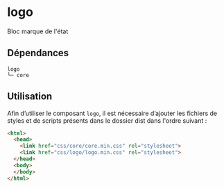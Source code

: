 # logo

Bloc marque de l'état

## Dépendances
```shell
logo
└─ core
```

## Utilisation
Afin d’utiliser le composant `logo`, il est nécessaire d’ajouter les fichiers de styles et de scripts présents dans le dossier dist dans l'ordre suivant :
```html
<html>
  <head>
    <link href="css/core/core.min.css" rel="stylesheet">
    <link href="css/logo/logo.min.css" rel="stylesheet">
  </head>
  <body>
  </body>
</html>
```